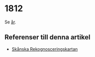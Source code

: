 # 1812

Se [år](år).

## Referenser till denna artikel

* [Skånska Rekognosceringskartan](Skånska%20Rekognosceringskartan)
